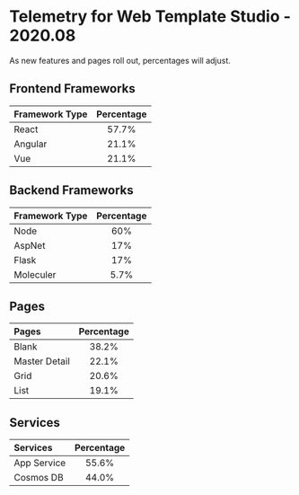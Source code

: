 # Telemetry for Web Template Studio - 2020.08

As new features and pages roll out, percentages  will adjust.

## Frontend Frameworks

|Framework Type|Percentage|
|:---|:---:|
|React|57.7%|
|Angular|21.1%|
|Vue|21.1%|

## Backend Frameworks

|Framework Type|Percentage|
|:---|:---:|
|Node|60%|
|AspNet|17%|
|Flask|17%|
|Moleculer|5.7%|

## Pages

|Pages|Percentage|
|:---|:---:|
|Blank|38.2%|
|Master Detail|22.1%|
|Grid|20.6%|
|List|19.1%|

## Services

|Services|Percentage|
|:---|:---:|
|App Service|55.6%|
|Cosmos DB|44.0%|
